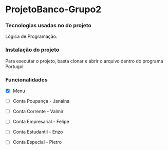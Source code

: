 # ProjetoBanco-Grupo2

### Tecnologias usadas no do projeto

Lógica de Programação.

### Instalação do projeto

Para executar o projeto, basta clonar e abrir o arquivo dentro do programa Portugol

### Funcionalidades

- [x] Menu
- [ ] Conta Poupança      -   Janaina
- [ ] Conta Corrente      -   Valmir
- [ ] Conta Empresarial   -   Felipe
- [ ] Conta Estudantil    -   Enzo
- [ ] Conta Especial      -   Pietro

